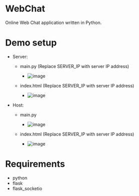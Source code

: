 # WebChat
Online Web Chat application written in Python.

# Demo setup
- Server:
  - main.py (Replace SERVER_IP with server IP address)
    - ![image](https://github.com/flasticky/WebChat/assets/158752644/92c9518b-36dc-43b8-ada9-c955ecf4d52d)

  - index.html (Replace SERVER_IP with server IP address)
    - ![image](https://github.com/flasticky/WebChat/assets/158752644/389daadc-f894-4492-b543-71eb49c4cc84)

- Host:
  - main.py
    - ![image](https://github.com/flasticky/WebChat/assets/158752644/fac68810-5a50-4ee1-957b-455cc93229ad)

  - index.html (Replace SERVER_IP with server IP address)
    - ![image](https://github.com/flasticky/WebChat/assets/158752644/28d92506-567a-4b98-9ae2-6ccf1ec45402)

# Requirements
- python
- flask
- flask_socketio
